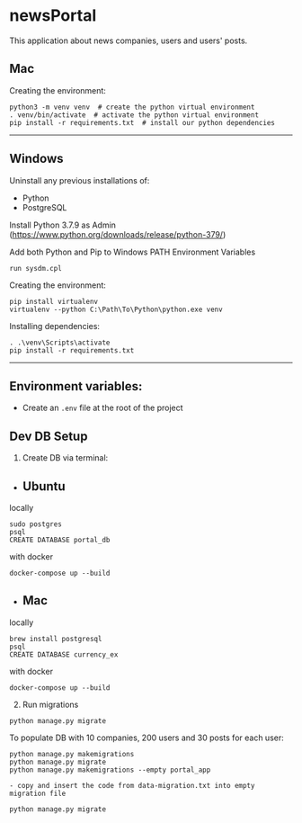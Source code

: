 # newsPortal
This application about news companies, users and users' posts.

## Mac

Creating the environment:

```
python3 -m venv venv  # create the python virtual environment
. venv/bin/activate  # activate the python virtual environment
pip install -r requirements.txt  # install our python dependencies
```

---

## Windows

Uninstall any previous installations of:
- Python
- PostgreSQL

Install Python 3.7.9 as Admin (https://www.python.org/downloads/release/python-379/)

Add both Python and Pip to Windows PATH Environment Variables
```
run sysdm.cpl
```

Creating the environment:
```
pip install virtualenv
virtualenv --python C:\Path\To\Python\python.exe venv
```

Installing dependencies:
```
. .\venv\Scripts\activate
pip install -r requirements.txt
```
---

## Environment variables:

- Create an `.env` file at the root of the project

## Dev DB Setup

1. Create DB via terminal:

 - ## Ubuntu

locally
```
sudo postgres
psql
CREATE DATABASE portal_db
```

with docker
```
docker-compose up --build
```

 - ## Mac

locally
```
brew install postgresql
psql
CREATE DATABASE currency_ex
```

with docker
```
docker-compose up --build
```

2. Run migrations

```
python manage.py migrate
```

To populate DB with 10 companies, 200 users and 30 posts for each user:
```
python manage.py makemigrations
python manage.py migrate
python manage.py makemigrations --empty portal_app

- copy and insert the code from data-migration.txt into empty migration file

python manage.py migrate
```
